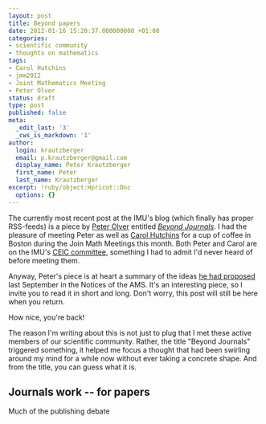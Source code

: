 ```yaml
---
layout: post
title: Beyond papers
date: 2012-01-16 15:20:37.000000000 +01:00
categories:
- scientific community
- thoughts on mathematics
tags:
- Carol Hutchins
- jmm2012
- Joint Mathematics Meeting
- Peter Olver
status: draft
type: post
published: false
meta:
  _edit_last: '3'
  _cws_is_markdown: '1'
author:
  login: krautzberger
  email: p.krautzberger@gmail.com
  display_name: Peter Krautzberger
  first_name: Peter
  last_name: Krautzberger
excerpt: !ruby/object:Hpricot::Doc
  options: {}
---
```


The currently most recent post at the IMU's blog (which finally has proper RSS-feeds) is a piece by [Peter Olver](http://www.math.umn.edu/~olver/) entitled [_Beyond Journals_](http://blog.mathunion.org/journals/?no_cache=1&tx_t3blog_pi1%5BblogList%5D%5BshowUid%5D=24&tx_t3blog_pi1%5BblogList%5D%5Byear%5D=2011&tx_t3blog_pi1%5BblogList%5D%5Bmonth%5D=12&tx_t3blog_pi1%5BblogList%5D%5Bday%5D=14&cHash=4cc259744b2132a1a30cbb0cf1188028). I had the pleasure of meeting Peter as well as [Carol Hutchins](http://www.nyu.edu/pages/facgov/reps.html) for a cup of coffee in Boston during the Join Math Meetings this month. Both Peter and Carol are on the IMU's [CEIC committee](http://math.umn.edu/~olver/ceic.html), something I had to admit I'd never heard of before meeting them.

Anyway, Peter's piece is at heart a summary of the ideas [he had proposed](http://www.ams.org/notices/201108/rtx110801124p.pdf) last September in the Notices of the AMS. It's an interesting piece, so I invite you to read it in short and long. Don't worry, this post will still be here when you return.

How nice, you're back!

The reason I'm writing about this is not just to plug that I met these active members of our scientific community. Rather, the title "Beyond Journals" triggered something, it helped me focus a thought that had been swirling around my mind for a while now without ever taking a concrete shape. And from the title, you can guess what it is.

## Journals work -- for papers

Much of the publishing debate